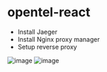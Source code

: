 # opentel-react
- Install Jaeger
- Install Nginx proxy manager
- Setup reverse proxy </br>
  
![image](https://github.com/Aqshola/opentel-react/assets/52363719/3af14505-d495-4300-869f-11938b6be7d0)
![image](https://github.com/Aqshola/opentel-react/assets/52363719/d8ab6dac-f90c-4849-8996-9dd54a571a91)


